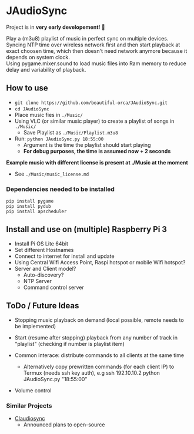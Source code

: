 # JAudioSync  
Project is in **very early developement!** :cowboy_hat_face:  

Play a (m3u8) playlist of music in perfect sync on multiple devices.  
Syncing NTP time over wireless network first and then start playback at exact choosen time, which then doesn't need network anymore because it depends on system clock.  
Using pygame.mixer.sound to load music files into Ram memory to reduce delay and variability of playback.  

## How to use  

- `git clone https://github.com/beautiful-orca/JAudioSync.git`  
- `cd JAudioSync`  
- Place music fies in `./Music/`  
- Using VLC (or similar music player) to create a playlist of songs in `./Music/`  
    - Save Playlist as `./Music/Playlist.m3u8`  
- Run: `python JAudioSync.py 18:55:00`  
    - Argument is the time the playlist should start playing  
    - **For debug purposes, the time is assumed now + 2 seconds**  

**Example music with different license is present at ./Music at the moment**  
- See `./Music/music_license.md`  


### Dependencies needed to be installed  
```
pip install pygame
pip install pydub
pip install apscheduler
```



## Install and use on (multiple) Raspberry Pi 3  
- Install Pi OS Lite 64bit  
- Set different Hostnames  
- Connect to internet for install and update  
- Using Central Wifi Access Point, Raspi hotspot or mobile Wifi hotspot?  
- Server and Client model?  
    - Auto-discovery?  
    - NTP Server  
    - Command control server

## ToDo / Future Ideas  
- Stopping music playback on demand (local possible, remote needs to be implemented)
- Start (resume after stopping) playback from any number of track in "playlist" (checking if number is playlist item)

- Common interace: distribute commands to all clients at the same time
   - Alternatively copy prewritten commands (for each client IP) to Termux (needs ssh key auth), e.g ssh 192.10.10.2 python JAudioSync.py "18:55:00"  
- Volume control


### Similar Projects
- [Claudiosync](https://claudiosync.de/)
    - Announced plans to open-source